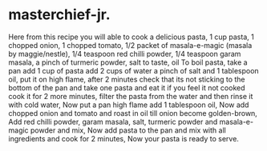 # masterchief-jr.
Here from this recipe you will able to cook a delicious pasta, 
1 cup pasta, 
1 chopped onion, 
1 chopped tomato, 
1/2 packet of masala-e-magic (masala by maggie/nestle), 
1/4 teaspoon red chilli powder, 
1/4 teaspoon garam masala, 
a pinch of turmeric powder, 
salt to taste, oil To boil pasta, 
take a pan add 1 cup of pasta add 2 cups of water a pinch of salt and 1 tablespoon oil, put it on high flame, after 2 minutes check that its not sticking to the bottom of the pan and take one pasta and eat it if you feel it not cooked cook it for 2 more minutes, filter the pasta from the water and then rinse it with cold water, 
Now put a pan high flame add 1 tablespoon oil, 
Now add chopped onion and tomato and roast in oil till onion become golden-brown, 
Add red chilli powder, garam masala, salt, turmeric powder and masala-e-magic powder and mix, 
Now add pasta to the pan and mix with all ingredients and cook for 2 minutes, 
Now your pasta is ready to serve.
